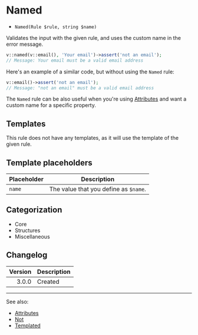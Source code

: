# Named

- `Named(Rule $rule, string $name)`

Validates the input with the given rule, and uses the custom name in the error message.

```php
v::named(v::email(), 'Your email')->assert('not an email');
// Message: Your email must be a valid email address
```

Here's an example of a similar code, but without using the `Named` rule:

```php
v::email()->assert('not an email');
// Message: "not an email" must be a valid email address
```

The `Named` rule can be also useful when you're using [Attributes](Attributes.md) and want a custom name for a specific property.

## Templates

This rule does not have any templates, as it will use the template of the given rule.

## Template placeholders

| Placeholder | Description                           |
|-------------|---------------------------------------|
| `name`      | The value that you define as `$name`. |

## Categorization

- Core
- Structures
- Miscellaneous

## Changelog

| Version | Description |
|--------:|-------------|
|   3.0.0 | Created     |

***
See also:

- [Attributes](Attributes.md)
- [Not](Not.md)
- [Templated](Templated.md)
